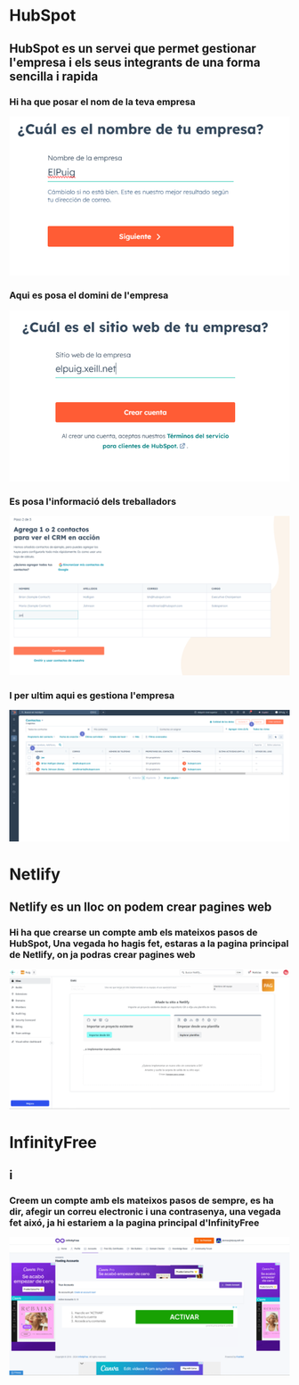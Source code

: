 # HubSpot

## HubSpot es un servei que permet gestionar l'empresa i els seus integrants de una forma sencilla i rapida

### Hi ha que posar el nom de la teva empresa

![](hubspot(2).png)

### Aqui es posa el domini de l'empresa

![](hubspot(3).png)

### Es posa l'informació dels treballadors

![](hubspot(4).png)

### I per ultim aqui es gestiona l'empresa

![](hubspot(1).png)


# Netlify

## Netlify es un lloc on podem crear pagines web

### Hi ha que crearse un compte amb els mateixos pasos de HubSpot, Una vegada ho hagis fet, estaras a la pagina principal de Netlify, on ja podras crear pagines web

![](netlify.png)


# InfinityFree

## i

### Creem un compte amb els mateixos pasos de sempre, es ha dir, afegir un correu electronic i una contrasenya, una vegada fet aixó, ja hi estariem a la pagina principal d'InfinityFree

![](infinityfree.png)
